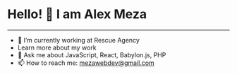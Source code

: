 # Hello! 👋 I am Alex Meza
---
- 🔭 I’m currently working at Rescue Agency
- Learn more about my work 
- 💬 Ask me about JavaScript, React, Babylon.js, PHP
- 📫 How to reach me: mezawebdev@gmail.com


<!--
**mezawebdev/mezawebdev** is a ✨ _special_ ✨ repository because its `README.md` (this file) appears on your GitHub profile.

Here are some ideas to get you started:

- 🔭 I’m currently working on ...
- 🌱 I’m currently learning ...
- 👯 I’m looking to collaborate on ...
- 🤔 I’m looking for help with ...
- 💬 Ask me about ...
- 📫 How to reach me: ...
- 😄 Pronouns: ...
- ⚡ Fun fact: ...
-->
